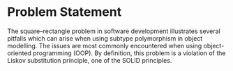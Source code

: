# Problem Statement

The square–rectangle problem in software development illustrates several pitfalls which can arise
when using subtype polymorphism in object modelling. The issues are most commonly encountered
when using object-oriented programming (OOP). By definition, this problem is a violation of the
Liskov substitution principle, one of the SOLID principles.
